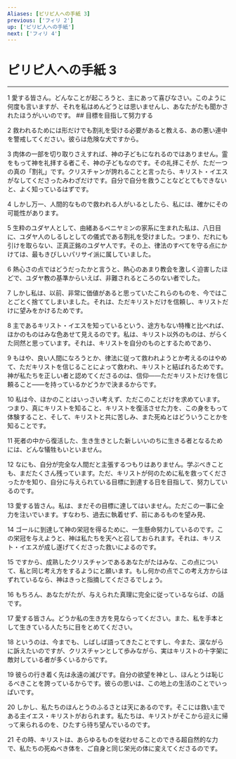 ```yaml
---
Aliases: [ピリピ人への手紙 3]
previous: ['フィリ 2']
up: ['ピリピ人への手紙']
next: ['フィリ 4']
---
```

# ピリピ人への手紙 3

***




1 
愛する皆さん。どんなことが起ころうと、主にあって喜びなさい。このように何度も言いますが、それを私はめんどうとは思いませんし、あなたがたも聞かされたほうがいいのです。 ## 目標を目指して努力する 



2 
救われるためには形だけでも割礼を受ける必要があると教える、あの悪い連中を警戒してください。彼らは危険な犬ですから。 



3 
肉体の一部を切り取りさえすれば、神の子どもになれるのではありません。霊をもって神を礼拝する者こそ、神の子どもなのです。その礼拝こそが、ただ一つの真の「割礼」です。クリスチャンが誇れることと言ったら、キリスト・イエスがなしてくださったみわざだけです。自分で自分を救うことなどとてもできないと、よく知っているはずです。 



4 
しかし万一、人間的なもので救われる人がいるとしたら、私には、確かにその可能性があります。 



5 
生粋のユダヤ人として、由緒あるベニヤミンの家系に生まれた私は、八日目に、ユダヤ人のしるしとしての儀式である割礼を受けました。つまり、だれにも引けを取らない、正真正銘のユダヤ人です。その上、律法のすべてを守る点にかけては、最もきびしいパリサイ派に属していました。 



6 
熱心さの点ではどうだったかと言うと、熱心のあまり教会を激しく迫害したほどで、ユダヤ教の基準からいえば、非難されるところのない者でした。 



7 
しかし私は、以前、非常に価値があると思っていたこれらのものを、今ではことごとく捨ててしまいました。それは、ただキリストだけを信頼し、キリストだけに望みをかけるためです。 



8 
主であるキリスト・イエスを知っているという、途方もない特権と比べれば、ほかのものはみな色あせて見えるのです。私は、キリスト以外のものは、がらくた同然と思っています。それは、キリストを自分のものとするためであり、 



9 
もはや、良い人間になろうとか、律法に従って救われようとか考えるのはやめて、ただキリストを信じることによって救われ、キリストと結ばれるためです。神が私たちを正しい者と認めてくださるのは、信仰――ただキリストだけを信じ頼ること――を持っているかどうかで決まるからです。 



10 
私は今、ほかのことはいっさい考えず、ただこのことだけを求めています。つまり、真にキリストを知ること、キリストを復活させた力を、この身をもって体験すること、そして、キリストと共に苦しみ、また死ぬとはどういうことかを知ることです。 



11 
死者の中から復活した、生き生きとした新しいいのちに生きる者となるためには、どんな犠牲もいといません。 



12 
なにも、自分が完全な人間だと主張するつもりはありません。学ぶべきことも、まだたくさん残っています。ただ、キリストが何のために私を救ってくださったかを知り、自分に与えられている目標に到達する日を目指して、努力しているのです。 



13 
愛する皆さん。私は、まだその目標に達してはいません。ただこの一事に全力を注いでいます。すなわち、過去に執着せず、前にあるものを望み見、 



14 
ゴールに到達して神の栄冠を得るために、一生懸命努力しているのです。この栄冠を与えようと、神は私たちを天へと召しておられます。それは、キリスト・イエスが成し遂げてくださった救いによるのです。 



15 
ですから、成熟したクリスチャンであるあなたがたはみな、この点について、私と同じ考え方をするようにと願います。もし何かの点でこの考え方からはずれているなら、神はきっと指摘してくださるでしょう。 



16 
もちろん、あなたがたが、与えられた真理に完全に従っているならば、の話です。 



17 
愛する皆さん。どうか私の生き方を見ならってください。また、私を手本として生きている人たちに目をとめてください。 



18 
というのは、今までも、しばしば語ってきたことですし、今また、涙ながらに訴えたいのですが、クリスチャンとして歩みながら、実はキリストの十字架に敵対している者が多くいるからです。 



19 
彼らの行き着く先は永遠の滅びです。自分の欲望を神とし、ほんとうは恥じるべきことを誇っているからです。彼らの思いは、この地上の生活のことでいっぱいです。 



20 
しかし、私たちのほんとうのふるさとは天にあるのです。そこには救い主である主イエス・キリストがおられます。私たちは、キリストがそこから迎えに帰って来られるのを、ひたすら待ち望んでいるのです。 



21 
その時、キリストは、あらゆるものを従わせることのできる超自然的な力で、私たちの死ぬべき体を、ご自身と同じ栄光の体に変えてくださるのです。
